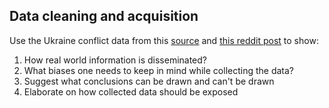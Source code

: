 ## Data cleaning and acquisition

Use the Ukraine conflict data from this [source](https://www.oryxspioenkop.com/2022/02/attack-on-europe-documenting-equipment.html?m=1) and [this reddit post](https://www.reddit.com/r/dataisbeautiful/comments/t9a764/oc_equipment_losses_in_the_ukrainerussian_war/) to show:
1. How real world information is disseminated?
2. What biases one needs to keep in mind while collecting the data?
3. Suggest what conclusions can be drawn and can't be drawn
4. Elaborate on how collected data should be exposed